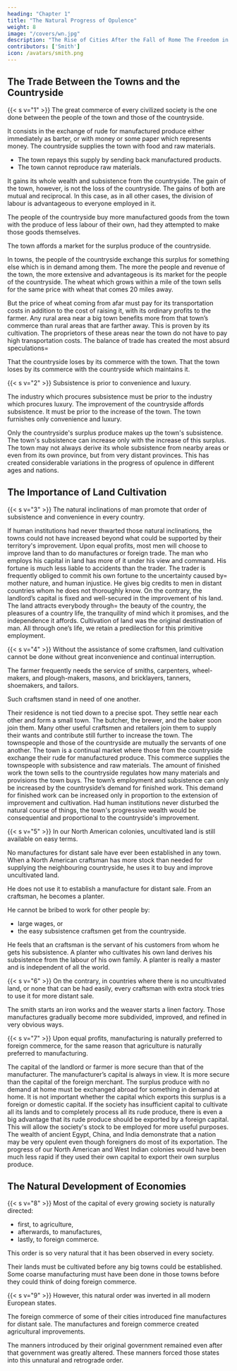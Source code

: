```yaml
---
heading: "Chapter 1"
title: "The Natural Progress of Opulence"
weight: 8
image: "/covers/wn.jpg"
description: "The Rise of Cities After the Fall of Rome The Freedom in European Towns"
contributors: ['Smith']
icon: /avatars/smith.png
---
```




## The Trade Between the Towns and the Countryside

{{< s v="1" >}} The great commerce of every civilized society is the one done between the people of the town and those of the countryside.

It consists in the exchange of rude for manufactured produce either immediately as barter, or with money or some paper which represents money.
The countryside supplies the town with food and raw materials.

- The town repays this supply by sending back manufactured products.
- The town cannot reproduce raw materials.

It gains its whole wealth and subsistence from the countryside.
The gain of the town, however, is not the loss of the countryside.
The gains of both are mutual and reciprocal.
In this case, as in all other cases, the division of labour is advantageous to everyone employed in it.

The people of the countryside buy more manufactured goods from the town with the produce of less labour of their own, had they attempted to make those goods themselves.

The town affords a market for the surplus produce of the countryside.

In towns, the people of the countryside exchange this surplus for something else which is in demand among them.
The more the people and revenue of the town, the more extensive and advantageous is its market for the people of the countryside.
The wheat which grows within a mile of the town sells for the same price with wheat that comes 20 miles away.

But the price of wheat coming from afar must pay for its transportation costs in addition to the cost of raising it, with its ordinary profits to the farmer.
Any rural area near a big town benefits more from that town’s commerce than rural areas that are farther away.
This is proven by its cultivation.
The proprietors of these areas near the town do not have to pay high transportation costs.
The balance of trade has created the most absurd speculations= 

That the countryside loses by its commerce with the town.
That the town loses by its commerce with the countryside which maintains it.


{{< s v="2" >}} Subsistence is prior to convenience and luxury.

The industry which procures subsistence must be prior to the industry which procures luxury.
The improvement of the countryside affords subsistence.
It must be prior to the increase of the town.
The town furnishes only convenience and luxury.

Only the countryside's surplus produce makes up the town's subsistence.
The town's subsistence can increase only with the increase of this surplus.
The town may not always derive its whole subsistence from nearby areas or even from its own province, but from very distant provinces.
This has created considerable variations in the progress of opulence in different ages and nations.


## The Importance of Land Cultivation

{{< s v="3" >}} The natural inclinations of man promote that order of subsistence and convenience in every country.

If human institutions had never thwarted those natural inclinations, the towns could not have increased beyond what could be supported by their territory's improvement.
Upon equal profits, most men will choose to improve land than to do manufactures or foreign trade.
The man who employs his capital in land has more of it under his view and command.
His fortune is much less liable to accidents than the trader.
The trader is frequently obliged to commit his own fortune to the uncertainty caused by= 
mother nature, and
human injustice.
He gives big credits to men in distant countries whom he does not thoroughly know.
On the contrary, the landlord’s capital is fixed and well-secured in the improvement of his land.
The land attracts everybody through= 
the beauty of the country,
the pleasures of a country life,
the tranquility of mind which it promises, and
the independence it affords.
Cultivation of land was the original destination of man.
All through one’s life, we retain a predilection for this primitive employment.


{{< s v="4" >}} Without the assistance of some craftsmen, land cultivation cannot be done without great inconvenience and continual interruption.

The farmer frequently needs the service of smiths, carpenters, wheel-makers, and plough-makers, masons, and bricklayers, tanners, shoemakers, and tailors.

Such craftsmen stand in need of one another.

Their residence is not tied down to a precise spot.
They settle near each other and form a small town.
The butcher, the brewer, and the baker soon join them.
Many other useful craftsmen and retailers join them to supply their wants and contribute still further to increase the town.
The townspeople and those of the countryside are mutually the servants of one another.
The town is a continual market where those from the countryside exchange their rude for manufactured produce.
This commerce supplies the townspeople with subsistence and raw materials.
The amount of finished work the town sells to the countryside regulates how many materials and provisions the town buys.
The town’s employment and subsistence can only be increased by the countryside’s demand for finished work.
This demand for finished work can be increased only in proportion to the extension of improvement and cultivation.
Had human institutions never disturbed the natural course of things, the town's progressive wealth would be consequential and proportional to the countryside's improvement.


{{< s v="5" >}} In our North American colonies, uncultivated land is still available on easy terms.

No manufactures for distant sale have ever been established in any town.
When a North American craftsman has more stock than needed for supplying the neighbouring countryside, he uses it to buy and improve uncultivated land.

He does not use it to establish a manufacture for distant sale.
From an craftsman, he becomes a planter.

He cannot be bribed to work for other people by:
- large wages, or
- the easy subsistence craftsmen get from the countryside.

He feels that an craftsman is the servant of his customers from whom he gets his subsistence.
A planter who cultivates his own land derives his subsistence from the labour of his own family.
A planter is really a master and is independent of all the world.


{{< s v="6" >}} On the contrary, in countries where there is no uncultivated land, or none that can be had easily, every craftsman with extra stock tries to use it for more distant sale.

The smith starts an iron works and the weaver starts a linen factory.
Those manufactures gradually become more subdivided, improved, and refined in very obvious ways.


{{< s v="7" >}} Upon equal profits, manufacturing is naturally preferred to foreign commerce, for the same reason that agriculture is naturally preferred to manufacturing.

The capital of the landlord or farmer is more secure than that of the manufacturer.
The manufacturer’s capital is always in view.
It is more secure than the capital of the foreign merchant.
The surplus produce with no demand at home must be exchanged abroad for something in demand at home.
It is not important whether the capital which exports this surplus is a foreign or domestic capital.
If the society has insufficient capital to cultivate all its lands and to completely process all its rude produce, there is even a big advantage that its rude produce should be exported by a foreign capital.
This will allow the society's stock to be employed for more useful purposes.
The wealth of ancient Egypt, China, and India demonstrate that a nation may be very opulent even though foreigners do most of its exportation.
The progress of our North American and West Indian colonies would have been much less rapid if they used their own capital to export their own surplus produce.


## The Natural Development of Economies

{{< s v="8" >}} Most of the capital of every growing society is naturally directed:
- first, to agriculture,
- afterwards, to manufactures,
- lastly, to foreign commerce.

This order is so very natural that it has been observed in every society.

Their lands must be cultivated before any big towns could be established.
Some coarse manufacturing must have been done in those towns before they could think of doing foreign commerce.


{{< s v="9" >}} However, this natural order was inverted in all modern European states.

The foreign commerce of some of their cities introduced fine manufactures for distant sale.
The manufactures and foreign commerce created agricultural improvements.

The manners introduced by their original government remained even after that government was greatly altered.
These manners forced those states into this unnatural and retrograde order.